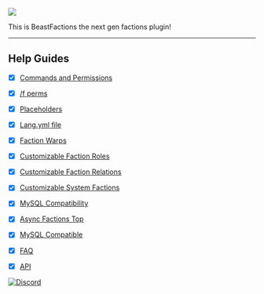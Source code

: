 ![](https://imgur.com/ORpmrMF)

This is BeastFactions the next gen factions plugin!

***

## Help Guides
- [x] [Commands and Permissions](https://github.com/daniel097541/BeastFactionsWiki/wiki/Commands-and-Permissions)
- [x] [/f perms](https://github.com/drtshock/Factions/wiki/f-perm)
- [x] [Placeholders](https://github.com/drtshock/Factions/wiki/Placeholders)
- [x] [Lang.yml file](https://github.com/drtshock/Factions/wiki/lang.yml-file)
- [x] [Faction Warps](https://github.com/drtshock/Factions/wiki/Faction-Warps)
- [x] [Customizable Faction Roles](https://github.com/drtshock/Factions/wiki/Faction-Warps)
- [x] [Customizable Faction Relations](https://github.com/drtshock/Factions/wiki/Faction-Warps)
- [x] [Customizable System Factions](https://github.com/drtshock/Factions/wiki/Faction-Warps)
- [x] [MySQL Compatibility](https://github.com/drtshock/Factions/wiki/Faction-Warps)
- [x] [Async Factions Top](https://github.com/drtshock/Factions/wiki/Faction-Warps)
- [x] [MySQL Compatible](https://github.com/drtshock/Factions/wiki/Faction-Warps)
- [x] [FAQ](https://github.com/drtshock/Factions/wiki/FAQ)
- [x] [API](https://github.com/drtshock/Factions/wiki/Developer-Help)


[![Discord](https://imgur.com/MFRRBn4.png)](https://discord.gg/szs3jDe)
